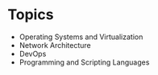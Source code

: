 # Topics
* Operating Systems and Virtualization
* Network Architecture
* DevOps
* Programming and Scripting Languages 
